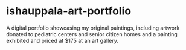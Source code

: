 # ishauppala-art-portfolio
A digital portfolio showcasing my original paintings, including artwork donated to pediatric centers and senior citizen homes and a painting exhibited and priced at $175 at an art gallery.
